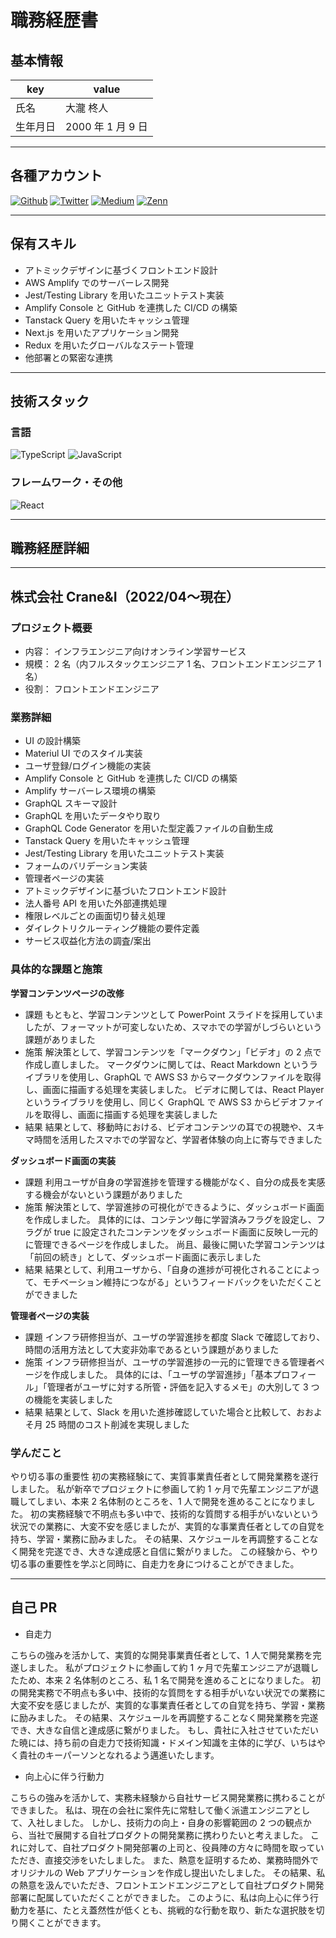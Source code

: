 # 職務経歴書

## 基本情報

| key      | value             |
| -------- | ----------------- |
| 氏名     | 大瀧 柊人         |
| 生年月日 | 2000 年 1 月 9 日 |

---

## 各種アカウント

<p>
<a href="https://github.com/shutootaki" target="_blank"><img alt="Github" src="https://img.shields.io/badge/shutootaki-%2312100E.svg?&style=flat-square&logo=Github&logoColor=white" /></a>
<a href="https://twitter.com/_takigon" target="_blank"><img alt="Twitter" src="https://img.shields.io/badge/@_takigon-%231DA1F2.svg?&style=flat-square&logo=twitter&logoColor=white" /></a>
<a href="https://qiita.com/takigon" target="_blank"><img alt="Medium" src="https://img.shields.io/badge/takigon-55C500.svg?&style=flat-square&logo=qiita&logoColor=white" /></a>
<a href="https://zenn.dev/takiko" target="_blank"><img alt="Zenn" src="https://img.shields.io/badge/takiko-3EA8FF.svg?&style=flat-square&logo=Zenn&logoColor=white" /></a>
</p>

---

## 保有スキル

- アトミックデザインに基づくフロントエンド設計
- AWS Amplify でのサーバーレス開発
- Jest/Testing Library を用いたユニットテスト実装
- Amplify Console と GitHub を連携した CI/CD の構築
- Tanstack Query を用いたキャッシュ管理
- Next.js を用いたアプリケーション開発
- Redux を用いたグローバルなステート管理
- 他部署との緊密な連携

---

## 技術スタック

### 言語

<p>
  <img alt="TypeScript" src="https://img.shields.io/badge/-TypeScript-007ACC?style=flat-square&logo=typescript&logoColor=white" />
  <img alt="JavaScript" src="https://img.shields.io/badge/-JavaScript-F7DF1E?style=flat-square&logo=JavaScript&logoColor=white" />
</p>

### フレームワーク・その他

<p>
  <img alt="React" src="https://img.shields.io/badge/-React-45b8d8?style=flat-square&logo=react&logoColor=white" />
</p>

---

## 職務経歴詳細

---

## 株式会社 Crane&I（2022/04〜現在）

### プロジェクト概要

- 内容： インフラエンジニア向けオンライン学習サービス
- 規模： 2 名（内フルスタックエンジニア 1 名、フロントエンドエンジニア 1 名）
- 役割： フロントエンドエンジニア

### 業務詳細

- UI の設計構築
- Materiul UI でのスタイル実装
- ユーザ登録/ログイン機能の実装
- Amplify Console と GitHub を連携した CI/CD の構築
- Amplify サーバーレス環境の構築
- GraphQL スキーマ設計
- GraphQL を用いたデータやり取り
- GraphQL Code Generator を用いた型定義ファイルの自動生成
- Tanstack Query を用いたキャッシュ管理
- Jest/Testing Library を用いたユニットテスト実装
- フォームのバリデーション実装
- 管理者ページの実装
- アトミックデザインに基づいたフロントエンド設計
- 法人番号 API を用いた外部連携処理
- 権限レベルごとの画面切り替え処理
- ダイレクトリクルーティング機能の要件定義
- サービス収益化方法の調査/案出

### 具体的な課題と施策

**学習コンテンツページの改修**

- 課題
  もともと、学習コンテンツとして PowerPoint スライドを採用していましたが、フォーマットが可変しないため、スマホでの学習がしづらいという課題がありました
- 施策
  解決策として、学習コンテンツを「マークダウン」「ビデオ」の 2 点で作成し直しました。
  マークダウンに関しては、React Markdown というライブラリを使用し、GraphQL で AWS S3 からマークダウンファイルを取得し、画面に描画する処理を実装しました。
  ビデオに関しては、React Player というライブラリを使用し、同じく GraphQL で AWS S3 からビデオファイルを取得し、画面に描画する処理を実装しました
- 結果
  結果として、移動時における、ビデオコンテンツの耳での視聴や、スキマ時間を活用したスマホでの学習など、学習者体験の向上に寄与できました

**ダッシュボード画面の実装**

- 課題
  利用ユーザが自身の学習進捗を管理する機能がなく、自分の成長を実感する機会がないという課題がありました
- 施策
  解決策として、学習進捗の可視化ができるように、ダッシュボード画面を作成しました。
  具体的には、コンテンツ毎に学習済みフラグを設定し、フラグが true に設定されたコンテンツをダッシュボード画面に反映し一元的に管理できるページを作成しました。
  尚且、最後に開いた学習コンテンツは「前回の続き」として、ダッシュボード画面に表示しました
- 結果
  結果として、利用ユーザから、「自身の進捗が可視化されることによって、モチベーション維持につながる」というフィードバックをいただくことができました

**管理者ページの実装**

- 課題
  インフラ研修担当が、ユーザの学習進捗を都度 Slack で確認しており、時間の活用方法として大変非効率であるという課題がありました
- 施策
  インフラ研修担当が、ユーザの学習進捗の一元的に管理できる管理者ページを作成しました。
  具体的には、「ユーザの学習進捗」「基本プロフィール」「管理者がユーザに対する所管・評価を記入するメモ」の大別して 3 つの機能を実装しました
- 結果
  結果として、Slack を用いた進捗確認していた場合と比較して、おおよそ月 25 時間のコスト削減を実現しました

### 学んだこと

やり切る事の重要性
初の実務経験にて、実質事業責任者として開発業務を遂行しました。
私が新卒でプロジェクトに参画して約 1 ヶ月で先輩エンジニアが退職してしまい、本来 2 名体制のところを、1 人で開発を進めることになりました。
初の実務経験で不明点も多い中で、技術的な質問する相手がいないという状況での業務に、大変不安を感じましたが、実質的な事業責任者としての自覚を持ち、学習・業務に励みました。
その結果、スケジュールを再調整することなく開発を完遂でき、大きな達成感と自信に繋がりました。
この経験から、やり切る事の重要性を学ぶと同時に、自走力を身につけることができました。

---

## 自己 PR

- 自走力

こちらの強みを活かして、実質的な開発事業責任者として、1 人で開発業務を完遂しました。
私がプロジェクトに参画して約 1 ヶ月で先輩エンジニアが退職したため、本来 2 名体制のところ、私 1 名で開発を進めることになりました。
初の開発実務で不明点も多い中、技術的な質問をする相手がいない状況での業務に大変不安を感じましたが、実質的な事業責任者としての自覚を持ち、学習・業務に励みました。
その結果、スケジュールを再調整することなく開発業務を完遂でき、大きな自信と達成感に繋がりました。
もし、貴社に入社させていただいた暁には、持ち前の自走力で技術知識・ドメイン知識を主体的に学び、いちはやく貴社のキーパーソンとなれるよう邁進いたします。

- 向上心に伴う行動力

こちらの強みを活かして、実務未経験から自社サービス開発業務に携わることができました。
私は、現在の会社に案件先に常駐して働く派遣エンジニアとして、入社しました。
しかし、技術力の向上・自身の影響範囲の 2 つの観点から、当社で展開する自社プロダクトの開発業務に携わりたいと考えました。
これに対して、自社プロダクト開発部署の上司と、役員陣の方々に時間を取っていただき、直接交渉をいたしました。
また、熱意を証明するため、業務時間外でオリジナルの Web アプリケーションを作成し提出いたしました。
その結果、私の熱意を汲んでいただき、フロントエンドエンジニアとして自社プロダクト開発部署に配属していただくことができました。
このように、私は向上心に伴う行動力を基に、たとえ蓋然性が低くとも、挑戦的な行動を取り、新たな選択肢を切り開くことができます。

